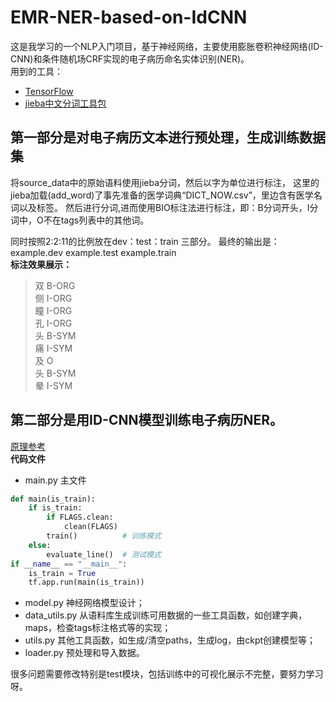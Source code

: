 # EMR-NER-based-on-IdCNN
这是我学习的一个NLP入门项目，基于神经网络，主要使用膨胀卷积神经网络(ID-CNN)和条件随机场CRF实现的电子病历命名实体识别(NER)。<br>
用到的工具：
- [TensorFlow](https://tensorflow.google.cn/overview/?hl=zh_cn)
- [jieba中文分词工具包](https://github.com/fxsjy/jieba)


## 第一部分是对电子病历文本进行预处理，生成训练数据集
将source_data中的原始语料使用jieba分词，然后以字为单位进行标注，
这里的jieba加载(add_word)了事先准备的医学词典“DICT_NOW.csv”，里边含有医学名词以及标签。
然后进行分词,进而使用BIO标注法进行标注，即：B分词开头，I分词中，O不在tags列表中的其他词。

同时按照2:2:11的比例放在dev：test：train 三部分。
最终的输出是：
example.dev
example.test
example.train  
**标注效果展示：**
>双 B-ORG  
>侧 I-ORG  
>瞳 I-ORG  
>孔 I-ORG  
>头 B-SYM  
>痛 I-SYM  
>及 O  
>头 B-SYM  
>晕 I-SYM

## 第二部分是用ID-CNN模型训练电子病历NER。
[原理参考](https://blog.csdn.net/Kaiyuan_sjtu/article/details/89143573)  
**代码文件**
- main.py 主文件  
```python
def main(is_train):
    if is_train:
        if FLAGS.clean:
            clean(FLAGS)
        train()          # 训练模式
    else:
        evaluate_line()  # 测试模式
if __name__ == "__main__":
    is_train = True
    tf.app.run(main(is_train))
```
- model.py 神经网络模型设计；
- data_utils.py 从语料库生成训练可用数据的一些工具函数，如创建字典，maps，检查tags标注格式等的实现；
- utils.py 其他工具函数，如生成/清空paths，生成log，由ckpt创建模型等；
- loader.py 预处理和导入数据。

很多问题需要修改特别是test模块，包括训练中的可视化展示不完整，要努力学习呀。
